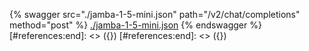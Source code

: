 [#references:start]: <> ({ "template": "openapi" })
[#references:start]: <> ({ "template": "openapi" })
{% swagger src="./jamba-1-5-mini.json" path="/v2/chat/completions" method="post" %}
[./jamba-1-5-mini.json](./jamba-1-5-mini.json)
{% endswagger %}
[#references:end]: <> ({})
[#references:end]: <> ({})